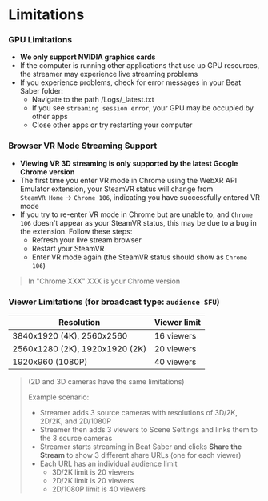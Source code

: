 # Limitations

### GPU Limitations
- **We only support NVIDIA graphics cards**
- If the computer is running other applications that use up GPU resources, the streamer may experience live streaming problems
- If you experience problems, check for error messages in your Beat Saber folder:
  - Navigate to the path /Logs/_latest.txt
  - If you see `streaming session error`, your GPU may be occupied by other apps
  - Close other apps or try restarting your computer

### Browser VR Mode Streaming Support
- **Viewing VR 3D streaming is only supported by the latest Google Chrome version**
- The first time you enter VR mode in Chrome using the WebXR API Emulator extension, your SteamVR status will change from <br>`SteamVR Home` -> `Chrome 106`,  indicating you have successfully entered VR mode
- If you try to re-enter VR mode in Chrome but are unable to, and `Chrome 106` doesn't appear as your SteamVR status, this may be due to a bug in the extension. Follow these steps:
  - Refresh your live stream browser 
  - Restart your SteamVR
  - Enter VR mode again (the SteamVR status should show as `Chrome 106`)
 > In "Chrome XXX" XXX is your Chrome version
  
### Viewer Limitations (for broadcast type: `audience SFU`)
 Resolution | Viewer limit  
 ----- | ----- 
| 3840x1920 (4K), 2560x2560 | 16 viewers
| 2560x1280 (2K), 1920x1920 (2K) |   20 viewers
| 1920x960 (1080P)| 40 viewers

> (2D and 3D cameras have the same limitations)
> 
> Example scenario: 
> - Streamer adds 3 source cameras with resolutions of 3D/2K, 2D/2K, and 2D/1080P
> - Streamer then adds 3 viewers to Scene Settings and links them to the 3 source cameras 
> - Streamer starts streaming in Beat Saber and clicks **Share the Stream** to show 3 different share URLs (one for each viewer)
> - Each URL has an individual audience limit
>   - 3D/2K  limit is 20 viewers
>   - 2D/2K  limit is 20 viewers
>   - 2D/1080P limit is 40 viewers
